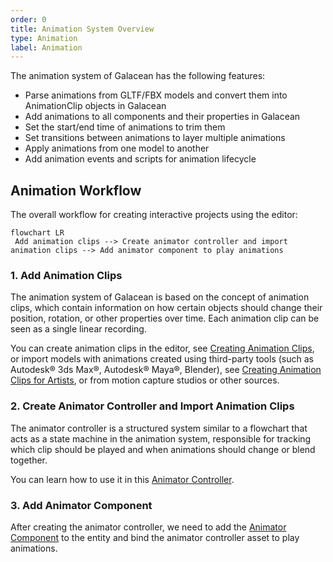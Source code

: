 ```yaml
---
order: 0
title: Animation System Overview
type: Animation
label: Animation
---
```


The animation system of Galacean has the following features:

- Parse animations from GLTF/FBX models and convert them into AnimationClip objects in Galacean
- Add animations to all components and their properties in Galacean
- Set the start/end time of animations to trim them
- Set transitions between animations to layer multiple animations
- Apply animations from one model to another
- Add animation events and scripts for animation lifecycle

## Animation Workflow

The overall workflow for creating interactive projects using the editor:

```mermaid
flowchart LR
 Add animation clips --> Create animator controller and import animation clips --> Add animator component to play animations
```

### 1. Add Animation Clips

The animation system of Galacean is based on the concept of animation clips, which contain information on how certain objects should change their position, rotation, or other properties over time. Each animation clip can be seen as a single linear recording.

You can create animation clips in the editor, see [Creating Animation Clips](/en/docs/animation-clip), or import models with animations created using third-party tools (such as Autodesk® 3ds Max®, Autodesk® Maya®, Blender), see [Creating Animation Clips for Artists](/en/docs/animation-clip-for-artist), or from motion capture studios or other sources.

### 2. Create Animator Controller and Import Animation Clips

The animator controller is a structured system similar to a flowchart that acts as a state machine in the animation system, responsible for tracking which clip should be played and when animations should change or blend together.

You can learn how to use it in this [Animator Controller](/en/docs/animation-animatorController).

### 3. Add Animator Component

After creating the animator controller, we need to add the [Animator Component](/en/docs/animation-animator) to the entity and bind the animator controller asset to play animations.

